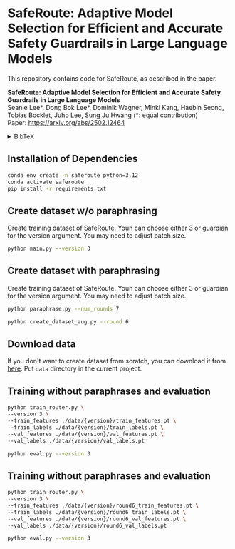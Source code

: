 # SafeRoute: Adaptive Model Selection for Efficient and Accurate Safety Guardrails in Large Language Models

This repository contains code for SafeRoute, as described in the paper.


**SafeRoute: Adaptive Model Selection for Efficient and Accurate Safety Guardrails in Large Language Models**<br />
Seanie Lee*, Dong Bok Lee*, Dominik Wagner, Minki Kang, Haebin Seong, Tobias Bocklet, Juho Lee, Sung Ju Hwang (*: equal contribution)<br/>
Paper: https://arxiv.org/abs/2502.12464
<details>
<summary>
BibTeX
</summary>
  
```bibtex
@article{
lee2025learning,
title={SafeRoute: Adaptive Model Selection for Efficient and Accurate Safety Guardrails in Large Language Models},
author={Lee, Seanie and Lee, Dong Bok and Wagner, Dominik and Kang, Minki and Seong, Haebin and Bocklet, Tobias and Lee, Juho and Hwang, Sung Ju},
journal={Findings of the Association for Computational Linguistics (ACL)},
year={2025}
}
```
</details>


## Installation of Dependencies
```bash
conda env create -n saferoute python=3.12
conda activate saferoute
pip install -r requirements.txt
```

## Create dataset w/o paraphrasing
Create training dataset of SafeRoute. Youn can choose either 3 or guardian for the version argument. You may need to adjust batch size.
```bash
python main.py --version 3
```

## Create dataset with paraphrasing
Create training dataset of SafeRoute. Youn can choose either 3 or guardian for the version argument. You may need to adjust batch size.
```bash
python paraphrase.py --num_rounds 7
```

```bash
python create_dataset_aug.py --round 6
```

## Download data
If you don't want to create dataset from scratch, you can download it from [here](https://drive.google.com/drive/folders/1245ifJQx1Wt8actLHVPvrWvdhqK89J49?usp=sharing).
Put `data` directory in the current project.

## Training without paraphrases and evaluation
```bash
python train_router.py \
--version 3 \
--train_features ./data/{version}/train_features.pt \
--train_labels ./data/{version}/train_labels.pt \
--val_features ./data/{version}/val_features.pt \
--val_labels ./data/{version}/val_labels.pt
```

```bash
python eval.py --version 3
```



## Training without paraphrases and evaluation
```bash
python train_router.py \
--version 3 \
--train_features ./data/{version}/round6_train_features.pt \
--train_labels ./data/{version}/round6_train_labels.pt \
--val_features ./data/{version}/round6_val_features.pt \
--val_labels ./data/{version}/round6_val_labels.pt
```

```bash
python eval.py --version 3
```




